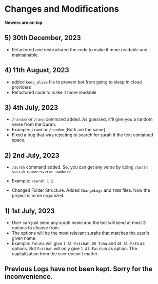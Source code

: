 # Changes and Modifications
**Newers are on top**


## 5) 30th December, 2023
- Refactored and restructured the code to make it more readable and maintainable.



## 4) 11th August, 2023
- added `keep_alive` file to prevent bot from going to sleep in cloud providers
- Refactored code to make it more readable


## 3) 4th July, 2023
- `/random` or `/rand` command added. As guessed, it'll give you a random verse from the Quran.
- Example: `/rand` or `/random` [Both are the same]
- Fixed a bug that was rejecting to search for surah if the text contained space. 


## 2) 2nd July, 2023
- `/surah` command added. So, you can get any verse by doing `/surah <surah name>:<verse number>`
- Example: `/surah 1:2`

- Changed Folder Structure. Added `ChangeLogs` and `TODO` files. Now the project is more organized.


## 1) 1st July, 2023
- User can just send any surah name and the bot will send at most 3 options to choose from.
- The options will be the most relevant surahs that matches the user's given name.
- Example: `Fatiha` will give `1 Al-Fatihah`, `20 Taha` and `48 Al-Fath` as options. But `Fatihah` will only give `1 Al-Fatihah` as option. The capitalization from the user doesn't matter.


## Previous Logs have not been kept. Sorry for the inconvenience.